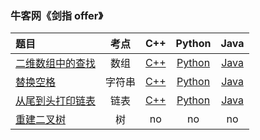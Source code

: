 ### 牛客网《剑指 offer》
| 题目 | 考点 | C++ | Python | Java |
|:--|:--:|:--:|:--:|:--:|
|[二维数组中的查找](https://www.nowcoder.com/practice/abc3fe2ce8e146608e868a70efebf62e)|数组|[C++](https://github.com/GGG1235/for-offer/blob/master/%E5%89%91%E6%8C%87offer/C%2B%2B/FindIntwoDimensionalArray.cpp)|[Python](https://github.com/GGG1235/for-offer/blob/master/%E5%89%91%E6%8C%87offer/Python/FindIntwoDimensionalArray.py)|[Java](https://github.com/GGG1235/for-offer/blob/master/%E5%89%91%E6%8C%87offer/Java/FindIntwoDimensionalArray.java)|
|[替换空格](https://www.nowcoder.com/practice/4060ac7e3e404ad1a894ef3e17650423)|字符串|[C++](https://github.com/GGG1235/for-offer/blob/master/%E5%89%91%E6%8C%87offer/C%2B%2B/ReplaceSpace.cpp)|[Python](https://github.com/GGG1235/for-offer/blob/master/%E5%89%91%E6%8C%87offer/Python/ReplaceSpace.py)|[Java](https://github.com/GGG1235/for-offer/blob/master/%E5%89%91%E6%8C%87offer/Java/ReplaceSpace.java)|
|[从尾到头打印链表](https://www.nowcoder.com/practice/d0267f7f55b3412ba93bd35cfa8e8035)|链表|[C++](https://github.com/GGG1235/for-offer/blob/master/%E5%89%91%E6%8C%87offer/C%2B%2B/PrintListFromTailToHead.cpp)|[Python](https://github.com/GGG1235/for-offer/blob/master/%E5%89%91%E6%8C%87offer/Python/PrintListFromTailToHead.py)|[Java](https://github.com/GGG1235/for-offer/blob/master/%E5%89%91%E6%8C%87offer/Java/PrintListFromTailToHead.java)|
|[重建二叉树](https://www.nowcoder.com/practice/8a19cbe657394eeaac2f6ea9b0f6fcf6)|树|no|no|no|